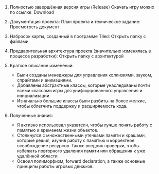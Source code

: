 1. Полностью завершённая версия игры (Release)
   Скачать игру можно по ссылке:
   Download

2. Документация проекта:
   План проекта и техническое задание:
   Просмотреть документ

3. Набросок карты, созданный в программе Tiled:
   Открыть папку с файлами

4. Предварительная архитектура проекта (значительно изменялась в процессе разработки):
   Открыть папку с архитектурой

5. Краткое описание изменений:
   - Были созданы менеджеры для управления коллизиями, звуком, спрайтами и анимациями.
   - Добавлены абстрактные классы, которые унаследованы почти всеми классами игры для унифицированного управления и инициализации.
   - Изначально большие классы были разбиты на более мелкие, чтобы облегчить поддержку и расширяемость кода.

6. Полученные знания:
   - Я активно использовал указатели, чтобы лучше понять работу с памятью и временем жизни объектов.
   - Столкнулся с множественными утечками памяти и крашами, которые решил, изучив работу с памятью и корректное освобождение ресурсов. Также внедрил проверки, чтобы избежать 
     повторного удаления памяти или обращения к уже удалённой области.
   - Освоил полиморфизм, forward declaration, а также основные принципы работы игровых движков.
